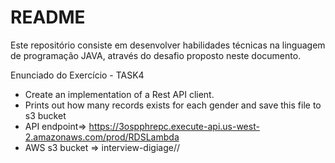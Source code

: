 # README #

Este repositório consiste em desenvolver habilidades técnicas na linguagem de programação JAVA, através do desafio proposto neste documento.

Enunciado do Exercício - TASK4

 * Create an implementation of a Rest API client.
 * Prints out how many records exists for each gender and save this file to s3 bucket
 * API endpoint=> https://3ospphrepc.execute-api.us-west-2.amazonaws.com/prod/RDSLambda 
 * AWS s3 bucket => interview-digiage//